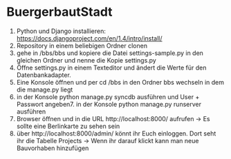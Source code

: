 BuergerbautStadt
================

1. Python und Django installieren: https://docs.djangoproject.com/en/1.4/intro/install/
2. Repository in einem beliebigen Ordner clonen
3. gehe in <euer Pfad>/bbs/bbs und kopiere die Datei settings-sample.py in den gleichen Ordner und nenne die Kopie settings.py
4. Öffne settings.py in einem Texteditor und ändert die Werte für den Datenbankadapter.
5. Eine Konsole öffnen und per cd <Euer Pfad>/bbs in den Ordner bbs wechseln in dem die manage.py liegt
6. in der Konsole python manage.py syncdb ausführen und User + Passwort angeben7. in der Konsole python manage.py runserver ausführen 
8. Browser öffnen und in die URL http://localhost:8000/ aufrufen -> Es sollte eine Berlinkarte zu sehen sein
9. über http://localhost:8000/admin/ könnt ihr Euch einloggen. Dort seht ihr die Tabelle Projects -> Wenn ihr darauf klickt kann man neue Bauvorhaben hinzufügen
